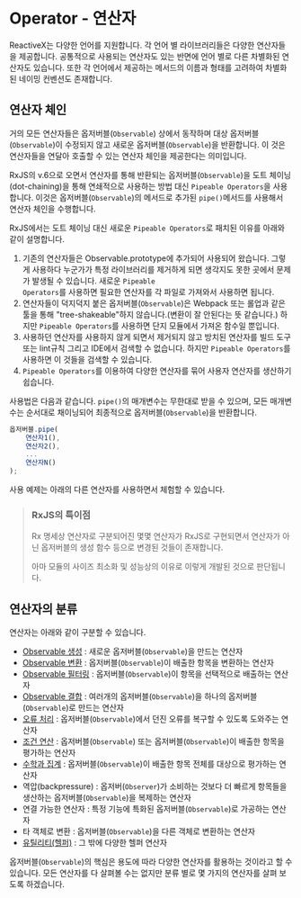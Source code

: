 # Operator - 연산자
ReactiveX는 다양한 언어를 지원합니다. 각 언어 별 라이브러리들은 다양한 연산자들을 제공합니다.
공통적으로 사용되는 연산자도 있는 반면에 언어 별로 다른 차별화된 연산자도 있습니다.
또한 각 언어에서 제공하는 메서드의 이름과 형태를 고려하여 차별화된 네이밍 컨벤션도 존재합니다.


## 연산자 체인
거의 모든 연산자들은 옵저버블(<code>Observable</code>) 상에서 동작하며 대상 옵저버블(<code>Observable</code>)이 수정되지 않고 새로운 옵저버블(<code>Observable</code>)을 반환합니다. 이 것은 연산자들을 연달아 호출할 수 있는 연산자 체인을 제공한다는 의미입니다.

RxJS의 v.6으로 오면서 연산자를 통해 반환되는 옵저버블(<code>Observable</code>)을 도트 체이닝(dot-chaining)을 통해 연쇄적으로 사용하는 방법 대신 <code>Pipeable Operators</code>을 사용합니다. 이것은 옵저버블(<code>Observable</code>)의 메서드로 추가된 <code>pipe()</code>메서드를 사용해서 연산자 체인을 수행합니다.

RxJS에서는 도트 체이닝 대신 새로운 <code>Pipeable Operators</code>로 패치된 이유를 아래와 같이 설명합니다.
1. 기존의 연산자들은 Observable.prototype에 추가되어 사용되어 왔습니다. 그렇게 사용하다 누군가가 특정 라이브러리를 제거하게 되면 생각지도 못한 곳에서 문제가 발생될 수 있습니다.
새로운 <code>Pipeable Operators</code>를 사용하면 필요한 연산자를 각 파일로 가져와서 사용하면 됩니다.
2. 연산자들이 덕지덕지 붙은 옵저버블(<code>Observable</code>)은 Webpack 또는 롤업과 같은 툴을 통해 "tree-shakeable"하지 않습니다.(변환이 잘 안된다는 뜻 같습니다.)
하지만 <code>Pipeable Operators</code>를 사용하면 단지 모듈에서 가져온 함수일 뿐입니다.
3. 사용하던 연산자를 사용하지 않게 되면서 제거되지 않고 방치된 연산자를 빌드 도구 또는 lint규칙 그리고 IDE에서 검색할 수 없습니다.
하지만 <code>Pipeable Operators</code>를 사용하면 이 것들을 검색할 수 있습니다.
4. <code>Pipeable Operators</code>를 이용하여 다양한 연산자를 묶어 사용자 연산자를 생산하기 쉽습니다.

사용법은 다음과 같습니다.
<code>pipe()</code>의 매개변수는 무한대로 받을 수 있으며, 모든 매개변수는 순서대로 채이닝되어 최종적으로 옵저버블(<code>Observable</code>)을 반환합니다.
```javascript
옵저버블.pipe(
    연산자1(),
    연산자2(),
    ...
    연산자N()
);
```
사용 예제는 아래의 다른 연산자를 사용하면서 체험할 수 있습니다.

> ### RxJS의 특이점
> Rx 명세상 연산자로 구분되어진 몇몇 연산자가 RxJS로 구현되면서 연산자가 아닌 옵저버블의 생성 함수 등으로 변경된 것들이 존재합니다.
>
> 아마 모듈의 사이즈 최소화 및 성능상의 이유로 이렇게 개발된 것으로 판단됩니다.

## 연산자의 분류
연산자는 아래와 같이 구분할 수 있습니다.
* [Observable 생성](./creation) : 새로운 옵저버블(<code>Observable</code>)을 만드는 연산자
* [Observable 변환](./transformation) : 옵저버블(<code>Observable</code>)이 배출한 항목을 변환하는 연산자
* [Observable 필터링](./filtering) : 옵저버블(<code>Observable</code>)이 항목을 선택적으로 배출하는 연산자
* [Observable 결합](./combination) : 여러개의 옵저버블(<code>Observable</code>)을 하나의 옵저버블(<code>Observable</code>)로 만드는 연산자
* [오류 처리](./error_handling) : 옵저버블(<code>Observable</code>)에서 던진 오류를 복구할 수 있도록 도와주는 연산자
* [조건 연산](./condition_and_boolean) : 옵저버블(<code>Observable</code>) 또는 옵저버블(<code>Observable</code>)이 배출한 항목을 평가하는 연산자
* [수학과 집계](./mathematical_and_aggregate) : 옵저버블(<code>Observable</code>)이 배출한 항목 전체를 대상으로 평가하는 연산자
* 역압(backpressure) : 옵저버(<code>Observer</code>)가 소비하는 것보다 더 빠르게 항목들을 생산하는 옵저버블(<code>Observable</code>)을 복제하는 연산자
* 연결 가능한 연산자 : 특정 기능에 특화된 옵저버블(<code>Observable</code>)로 가공하는 연산자
* 타 객체로 변환 : 옵저버블(<code>Observable</code>)을 다른 객체로 변환하는 연산자
* [유틸리티(헬퍼)](./utility) : 그 밖에 다양한 헬퍼 연산자

옵저버블(<code>Observable</code>)의 핵심은 용도에 따라 다양한 연산자를 활용하는 것이라고 할 수 있습니다.
모든 연산자를 다 살펴볼 수는 없지만 분류 별로 몇 가지의 연산자를 살펴 보도록 하겠습니다.
